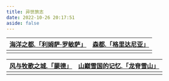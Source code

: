 ```yaml
---
title: 异世旅志
date: 2022-10-26 20:17:51
aside: false
---
```




| [海洋之都.「利姆萨·罗敏萨」](https://arrietty-fly.github.io/利姆萨·罗敏萨) | [森都.「格里达尼亚」            ](https://arrietty-fly.github.io/格里达尼亚) |
| :----------------------------------------------------------: | :----------------------------------------------------------: |
|                                                              |                                                              |





| [风与牧歌之城.「蒙德」             ](https://arrietty-fly.github.io/蒙德) | [山巅雪国的记忆.「龙脊雪山」](https://arrietty-fly.github.io/龙脊雪山) |
| :----------------------------------------------------------: | :----------------------------------------------------------: |
|                                                              |                                                              |

